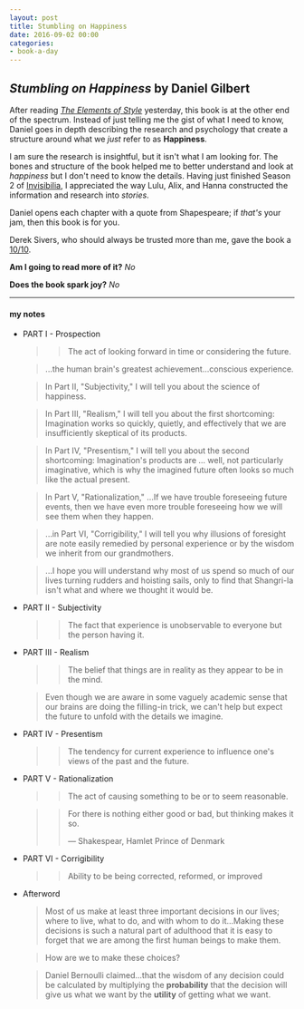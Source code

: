 ```yaml
---
layout: post
title: Stumbling on Happiness
date: 2016-09-02 00:00
categories:
- book-a-day
---
```


## _Stumbling on Happiness_ by Daniel Gilbert

After reading _[The Elements of Style][eos]_ yesterday, this book is at the other end of the spectrum. Instead of just telling me the gist of what I need to know, Daniel goes in depth describing the research and psychology that create a structure around what we *just* refer to as **Happiness**.

[eos]: /book/stumbling-on-happiness.html

I am sure the research is insightful, but it isn't what I am looking for. The bones and structure of the book helped me to better understand and look at _happiness_ but I don't need to know the details. Having just finished Season 2 of [Invisibilia][invis], I appreciated the way Lulu, Alix, and Hanna constructed the information and research into _stories_.

[invis]: http://www.npr.org/programs/invisibilia/478429275/invisibilia-season-2-trailer?showDate=2016-05-20

Daniel opens each chapter with a quote from Shapespeare; if _that's_ your jam, then this book is for you.

Derek Sivers, who should always be trusted more than me, gave the book a [10/10][10].

[10]: https://sivers.org/book/StumblingOnHappiness

**Am I going to read more of it?** _No_

**Does the book spark joy?** _No_

---

#### my notes

* PART I - Prospection

    >> The act of looking forward in time or considering the future.

    > ...the human brain's greatest achievement...conscious experience.

    > In Part II, "Subjectivity," I will tell you about the science of happiness.

    > In Part III, "Realism," I will tell you about the first shortcoming: Imagination works so quickly, quietly, and effectively that we are insufficiently skeptical of its products.

    > In Part IV, "Presentism," I will tell you about the second shortcoming: Imagination's products are ... well, not particularly imaginative, which is why the imagined future often looks so much like the actual present.

    > In Part V, "Rationalization," ...If we have trouble foreseeing future events, then we have even more trouble foreseeing how we will see them when they happen.

    > ...in Part VI, "Corrigibility," I will tell you why illusions of foresight are note easily remedied by personal experience or by the wisdom we inherit from our grandmothers.

    > ...I hope you will understand why most of us spend so much of our lives turning rudders and hoisting sails, only to find that Shangri-la isn't what and where we thought it would be.

* PART II - Subjectivity

    >> The fact that experience is unobservable to everyone but the person having it.

* PART III - Realism

    >> The belief that things are in reality as they appear to be in the mind.

    > Even though we are aware in some vaguely academic sense that our brains are doing the filling-in trick, we can't help but expect the future to unfold with the details we imagine.

* PART IV - Presentism

    >> The tendency for current experience to influence one's views of the past and the future.

* PART V - Rationalization

    >> The act of causing something to be or to seem reasonable.

    >> For there is nothing either good or bad, but thinking makes it so.
    >>
    >> &mdash; Shakespear, Hamlet Prince of Denmark

* PART VI - Corrigibility

    >> Ability to be being corrected, reformed, or improved

* Afterword

    > Most of us make at least three important decisions in our lives; where to live, what to do, and with whom to do it...Making these decisions is such a natural part of adulthood that it is easy to forget that we are among the first human beings to make them.

    > How are we to make these choices?

    > Daniel Bernoulli claimed...that the wisdom of any decision could be calculated by multiplying the **probability**  that the decision will give us what we want by the **utility** of getting what we want.
